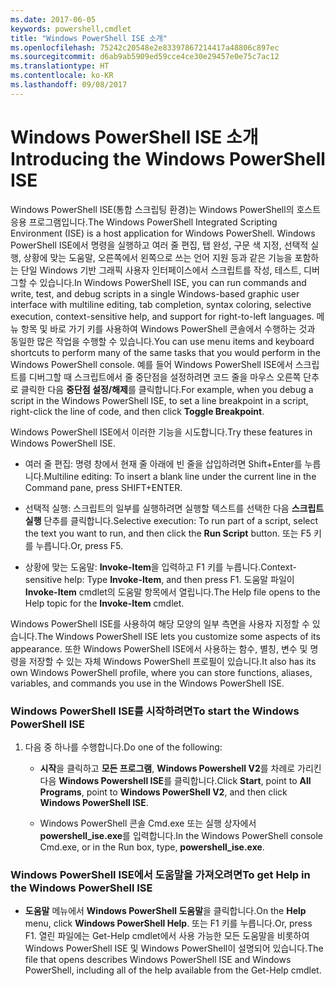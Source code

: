 ```yaml
---
ms.date: 2017-06-05
keywords: powershell,cmdlet
title: "Windows PowerShell ISE 소개"
ms.openlocfilehash: 75242c20548e2e83397867214417a48806c897ec
ms.sourcegitcommit: d6ab9ab5909ed59cce4ce30e29457e0e75c7ac12
ms.translationtype: HT
ms.contentlocale: ko-KR
ms.lasthandoff: 09/08/2017
---
```

# <a name="introducing-the-windows-powershell-ise"></a><span data-ttu-id="a366a-103">Windows PowerShell ISE 소개</span><span class="sxs-lookup"><span data-stu-id="a366a-103">Introducing the Windows PowerShell ISE</span></span>
<span data-ttu-id="a366a-104">Windows PowerShell ISE(통합 스크립팅 환경)는 Windows PowerShell의 호스트 응용 프로그램입니다.</span><span class="sxs-lookup"><span data-stu-id="a366a-104">The Windows PowerShell Integrated Scripting Environment (ISE) is a host application for Windows PowerShell.</span></span> <span data-ttu-id="a366a-105">Windows PowerShell ISE에서 명령을 실행하고 여러 줄 편집, 탭 완성, 구문 색 지정, 선택적 실행, 상황에 맞는 도움말, 오른쪽에서 왼쪽으로 쓰는 언어 지원 등과 같은 기능을 포함하는 단일 Windows 기반 그래픽 사용자 인터페이스에서 스크립트를 작성, 테스트, 디버그할 수 있습니다.</span><span class="sxs-lookup"><span data-stu-id="a366a-105">In Windows PowerShell ISE, you can run commands and write, test, and debug scripts in a single Windows-based graphic user interface with multiline editing, tab completion, syntax coloring, selective execution, context-sensitive help, and support for right-to-left languages.</span></span>
<span data-ttu-id="a366a-106">메뉴 항목 및 바로 가기 키를 사용하여 Windows PowerShell 콘솔에서 수행하는 것과 동일한 많은 작업을 수행할 수 있습니다.</span><span class="sxs-lookup"><span data-stu-id="a366a-106">You can use menu items and keyboard shortcuts to perform many of the same tasks that you would perform in the Windows PowerShell console.</span></span>  <span data-ttu-id="a366a-107">예를 들어 Windows PowerShell ISE에서 스크립트를 디버그할 때 스크립트에서 줄 중단점을 설정하려면 코드 줄을 마우스 오른쪽 단추로 클릭한 다음 **중단점 설정/해제**를 클릭합니다.</span><span class="sxs-lookup"><span data-stu-id="a366a-107">For example, when you debug a script in the Windows PowerShell ISE, to set a line breakpoint in a script, right-click the line of code, and then click **Toggle Breakpoint**.</span></span>

<span data-ttu-id="a366a-108">Windows PowerShell ISE에서 이러한 기능을 시도합니다.</span><span class="sxs-lookup"><span data-stu-id="a366a-108">Try these features in Windows PowerShell ISE.</span></span>

- <span data-ttu-id="a366a-109">여러 줄 편집: 명령 창에서 현재 줄 아래에 빈 줄을 삽입하려면 Shift+Enter를 누릅니다.</span><span class="sxs-lookup"><span data-stu-id="a366a-109">Multiline editing: To insert a blank line under the current line in the Command pane, press SHIFT+ENTER.</span></span>

- <span data-ttu-id="a366a-110">선택적 실행: 스크립트의 일부를 실행하려면 실행할 텍스트를 선택한 다음 **스크립트 실행** 단추를 클릭합니다.</span><span class="sxs-lookup"><span data-stu-id="a366a-110">Selective execution: To run part of a script, select the text you want to run, and then click the **Run Script** button.</span></span> <span data-ttu-id="a366a-111">또는 F5 키를 누릅니다.</span><span class="sxs-lookup"><span data-stu-id="a366a-111">Or, press F5.</span></span>

- <span data-ttu-id="a366a-112">상황에 맞는 도움말: **Invoke-Item**을 입력하고 F1 키를 누릅니다.</span><span class="sxs-lookup"><span data-stu-id="a366a-112">Context-sensitive help: Type **Invoke-Item**, and then press F1.</span></span> <span data-ttu-id="a366a-113">도움말 파일이 **Invoke-Item** cmdlet의 도움말 항목에서 열립니다.</span><span class="sxs-lookup"><span data-stu-id="a366a-113">The Help file opens to the Help topic for the **Invoke-Item** cmdlet.</span></span>

<span data-ttu-id="a366a-114">Windows PowerShell ISE를 사용하여 해당 모양의 일부 측면을 사용자 지정할 수 있습니다.</span><span class="sxs-lookup"><span data-stu-id="a366a-114">The Windows PowerShell ISE lets you customize some aspects of its appearance.</span></span> <span data-ttu-id="a366a-115">또한 Windows PowerShell ISE에서 사용하는 함수, 별칭, 변수 및 명령을 저장할 수 있는 자체 Windows PowerShell 프로필이 있습니다.</span><span class="sxs-lookup"><span data-stu-id="a366a-115">It also has its own Windows PowerShell profile, where you can store functions, aliases, variables, and commands you use in the Windows PowerShell ISE.</span></span>

### <a name="to-start-the-windows-powershell-ise"></a><span data-ttu-id="a366a-116">Windows PowerShell ISE를 시작하려면</span><span class="sxs-lookup"><span data-stu-id="a366a-116">To start the Windows PowerShell ISE</span></span>

1. <span data-ttu-id="a366a-117">다음 중 하나를 수행합니다.</span><span class="sxs-lookup"><span data-stu-id="a366a-117">Do one of the following:</span></span>

    -   <span data-ttu-id="a366a-118">**시작**을 클릭하고 **모든 프로그램**, **Windows Powershell V2**를 차례로 가리킨 다음 **Windows Powershell ISE**를 클릭합니다.</span><span class="sxs-lookup"><span data-stu-id="a366a-118">Click **Start**, point to **All Programs**, point to **Windows PowerShell V2**, and then click **Windows PowerShell ISE**.</span></span>

    -   <span data-ttu-id="a366a-119">Windows PowerShell 콘솔 Cmd.exe 또는 실행 상자에서 **powershell_ise.exe**를 입력합니다.</span><span class="sxs-lookup"><span data-stu-id="a366a-119">In the Windows PowerShell console Cmd.exe, or in the Run box, type, **powershell_ise.exe**.</span></span>

### <a name="to-get-help-in-the-windows-powershell-ise"></a><span data-ttu-id="a366a-120">Windows PowerShell ISE에서 도움말을 가져오려면</span><span class="sxs-lookup"><span data-stu-id="a366a-120">To get Help in the Windows PowerShell ISE</span></span>

- <span data-ttu-id="a366a-121">**도움말** 메뉴에서 **Windows PowerShell 도움말**을 클릭합니다.</span><span class="sxs-lookup"><span data-stu-id="a366a-121">On the **Help** menu, click **Windows PowerShell Help**.</span></span> <span data-ttu-id="a366a-122">또는 F1 키를 누릅니다.</span><span class="sxs-lookup"><span data-stu-id="a366a-122">Or, press F1.</span></span> <span data-ttu-id="a366a-123">열린 파일에는 Get-Help cmdlet에서 사용 가능한 모든 도움말을 비롯하여 Windows PowerShell ISE 및 Windows PowerShell이 설명되어 있습니다.</span><span class="sxs-lookup"><span data-stu-id="a366a-123">The file that opens describes Windows PowerShell ISE and Windows PowerShell, including all of the help available from the Get-Help cmdlet.</span></span>

